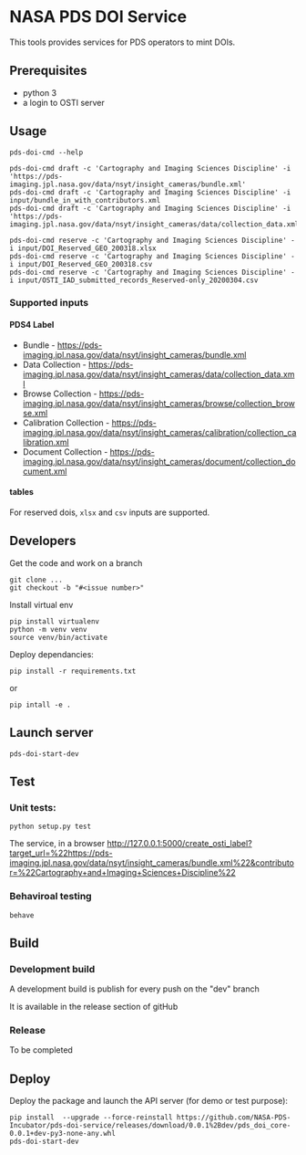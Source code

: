 # NASA PDS DOI Service
This tools provides services for PDS operators to mint DOIs.

## Prerequisites

- python 3
- a login to OSTI server

## Usage 

    pds-doi-cmd --help

    pds-doi-cmd draft -c 'Cartography and Imaging Sciences Discipline' -i 'https://pds-imaging.jpl.nasa.gov/data/nsyt/insight_cameras/bundle.xml'
    pds-doi-cmd draft -c 'Cartography and Imaging Sciences Discipline' -i input/bundle_in_with_contributors.xml 
    pds-doi-cmd draft -c 'Cartography and Imaging Sciences Discipline' -i 'https://pds-imaging.jpl.nasa.gov/data/nsyt/insight_cameras/data/collection_data.xml'

    pds-doi-cmd reserve -c 'Cartography and Imaging Sciences Discipline' -i input/DOI_Reserved_GEO_200318.xlsx
    pds-doi-cmd reserve -c 'Cartography and Imaging Sciences Discipline' -i input/DOI_Reserved_GEO_200318.csv
    pds-doi-cmd reserve -c 'Cartography and Imaging Sciences Discipline' -i input/OSTI_IAD_submitted_records_Reserved-only_20200304.csv 

### Supported inputs

#### PDS4 Label

- Bundle - https://pds-imaging.jpl.nasa.gov/data/nsyt/insight_cameras/bundle.xml
- Data Collection - https://pds-imaging.jpl.nasa.gov/data/nsyt/insight_cameras/data/collection_data.xml
- Browse Collection - https://pds-imaging.jpl.nasa.gov/data/nsyt/insight_cameras/browse/collection_browse.xml
- Calibration Collection - https://pds-imaging.jpl.nasa.gov/data/nsyt/insight_cameras/calibration/collection_calibration.xml
- Document Collection - https://pds-imaging.jpl.nasa.gov/data/nsyt/insight_cameras/document/collection_document.xml

#### tables
For reserved dois, `xlsx` and `csv` inputs are supported.

## Developers

Get the code and work on a branch

    git clone ...
    git checkout -b "#<issue number>"
    

Install virtual env

    pip install virtualenv
    python -m venv venv
    source venv/bin/activate
    

Deploy dependancies:

    pip install -r requirements.txt
    
or
    
    pip intall -e .
    
    
## Launch server

    pds-doi-start-dev
    
    
## Test 

### Unit tests:

    python setup.py test

The service, in a browser http://127.0.0.1:5000/create_osti_label?target_url=%22https://pds-imaging.jpl.nasa.gov/data/nsyt/insight_cameras/bundle.xml%22&contributor=%22Cartography+and+Imaging+Sciences+Discipline%22

### Behaviroal testing

    behave
    



## Build

### Development build 

A development build is publish for every push on the "dev" branch

It is available in the release section of gitHub

### Release

To be completed


## Deploy    

Deploy the package and launch the API server (for demo or test purpose):

    pip install  --upgrade --force-reinstall https://github.com/NASA-PDS-Incubator/pds-doi-service/releases/download/0.0.1%2Bdev/pds_doi_core-0.0.1+dev-py3-none-any.whl
    pds-doi-start-dev
    
    

   

